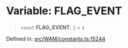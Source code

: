 # Variable: FLAG\_EVENT

> `const` **FLAG\_EVENT**: `1` = `1`

Defined in: [src/WAM/constants.ts:15244](https://github.com/Fokusdotid/bail/blob/8a30cf93a8ac726f06d1ad6578695812a8253e53/src/WAM/constants.ts#L15244)
